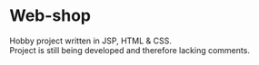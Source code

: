 # Web-shop
Hobby project
written in JSP, HTML & CSS. <br>
Project is still being developed and therefore lacking comments.
